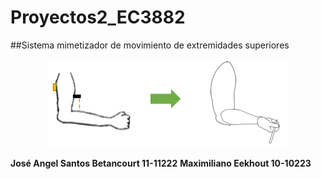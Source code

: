 # Proyectos2_EC3882

##Sistema mimetizador de movimiento de extremidades superiores

<p align="center">
<img width="386" height="141" src="https://github.com/maxeekhout33/Proyectos2_EC3882/blob/master/Imagen%20Inicio.PNG">
</p>

**José Angel Santos Betancourt 11-11222**
**Maximiliano Eekhout 10-10223**
